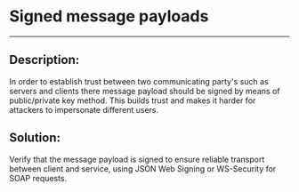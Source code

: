 # Signed message payloads
-------

## Description:

In order to establish trust between two communicating party's such as servers and clients
there message payload should be signed by means of public/private key method. This builds trust
and makes it harder for attackers to impersonate different users.


## Solution:

Verify that the message payload is signed to ensure reliable transport between client and
service, using JSON Web Signing or WS-Security for SOAP requests.

